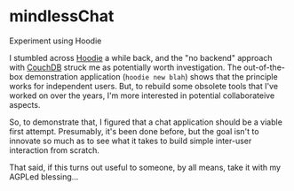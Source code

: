 # mindlessChat
Experiment using Hoodie

I stumbled across [Hoodie](http://hood.ie/) a while back, and the "no backend" approach with [CouchDB](http://wiki.apache.org/couchdb/) struck me as potentially worth investigation.  The out-of-the-box demonstration application (`hoodie new blah`) shows that the principle works for independent users.  But, to rebuild some obsolete tools that I've worked on over the years, I'm more interested in potential collaborateive aspects.

So, to demonstrate that, I figured that a chat application should be a viable first attempt.  Presumably, it's been done before, but the goal isn't to innovate so much as to see what it takes to build simple inter-user interaction from scratch.

That said, if this turns out useful to someone, by all means, take it with my AGPLed blessing...

